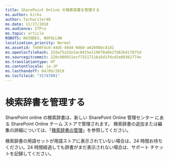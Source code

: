 ```yaml
---
title: SharePoint Online の検索辞書を管理する
ms.author: kirks
author: Techwriter40
ms.date: 11/27/2018
ms.audience: ITPro
ms.topic: article
ROBOTS: NOINDEX, NOFOLLOW
localization_priority: Normal
ms.assetid: fe00f4c0-44d5-49d4-9db0-a62698bcd1d1
ms.openlocfilehash: 22da75a32e3ac0415e1196f8a6b2fd62b41f875d
ms.sourcegitcommit: 228c986911ecf73217116a5d1fdcd2e89362774e
ms.translationtype: HT
ms.contentlocale: ja-JP
ms.lasthandoff: 04/09/2019
ms.locfileid: "31747891"
---
```

# <a name="manage-search-dictionaries"></a>検索辞書を管理する

SharePoint online の検索辞書は、新しい SharePoint Online 管理センター にある SharePoint Online チーム ストアで管理されます。 検索辞書の追加または編集の詳細については、「[検索辞書の管理](https://go.microsoft.com/fwlink/?linkid=2044669&amp;clcid=0x409)」を参照してください。
  
検索辞書の用語セットが用語ストアに表示されていない場合は、24 時間お待ちください。24 時間経過しても辞書がまだ表示されない場合は、サポート チケットを記録してください。
  

